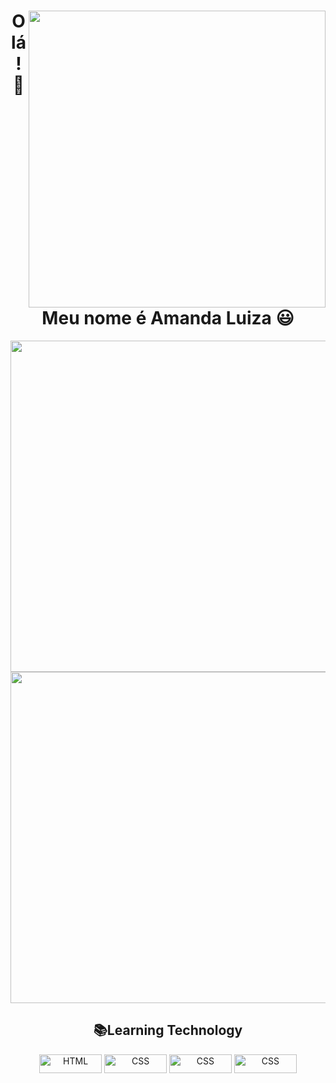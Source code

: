 <div>
   
   <img align="right" height="475"    src= "https://user-images.githubusercontent.com/110351770/197419354-b576f385-33ba-431d-8fb2-bdd846188bb4.png">
   

   <h1 align="center">Olá!👋 Meu nome é  Amanda Luiza 😃️</h1>
  
     
     
     

 
 <img width="530em" src="https://github-readme-stats.vercel.app/api?username=AmandaLuizaFreitas&show_icons=true&theme=dracula">
 <img width="530em" src="https://github-readme-stats.vercel.app/api/top-langs/?username=AmandaLuizaFreitas&layout=compact&lang_count-16&theme=dracula">
  




  <div align="center">
<h2 >📚Learning Technology</h2>
 <img align="center" alt="HTML" height="30" width="100" src="https://img.shields.io/badge/HTML5-E34F26?style=for-the-badge&logo=html5&logoColor=white">
 <img align="center" alt="CSS" height="30" width="100" src="https://img.shields.io/badge/CSS3-1572B6?style=for-the-badge&logo=css3&logoColor=white">
 <img align="center" alt="CSS" height="30" width="100" src="https://img.shields.io/badge/JavaScript-F7DF1E?style=for-the-badge&logo=javascript&logoColor=black">
  <img align="center" alt="CSS" height="30" width="100" src="https://img.shields.io/badge/Node.js-43853D?style=for-the-badge&logo=node.js&logoColor=white">
 

 
 
</div>
  
  
 
 

 </div>
 

